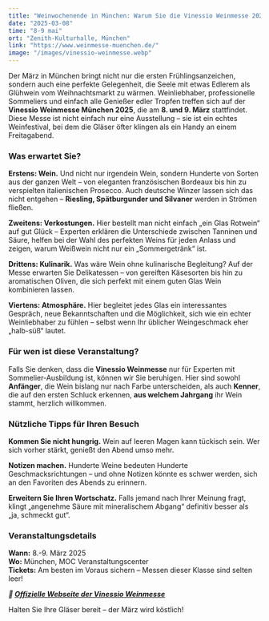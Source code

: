 ```yaml
---
title: "Weinwochenende in München: Warum Sie die Vinessio Weinmesse 2025 nicht verpassen sollten"
date: "2025-03-08"
time: "8-9 mai"
ort: "Zenith-Kulturhalle, München"
link: "https://www.weinmesse-muenchen.de/"
image: "/images/vinessio-weinmesse.webp"
---
```


Der März in München bringt nicht nur die ersten Frühlingsanzeichen, sondern auch eine perfekte Gelegenheit, die Seele mit etwas Edlerem als Glühwein vom Weihnachtsmarkt zu wärmen. Weinliebhaber, professionelle Sommeliers und einfach alle Genießer edler Tropfen treffen sich auf der **Vinessio Weinmesse München 2025**, die am **8. und 9. März** stattfindet. Diese Messe ist nicht einfach nur eine Ausstellung – sie ist ein echtes Weinfestival, bei dem die Gläser öfter klingen als ein Handy an einem Freitagabend.

### Was erwartet Sie?
**Erstens: Wein.** Und nicht nur irgendein Wein, sondern Hunderte von Sorten aus der ganzen Welt – von eleganten französischen Bordeaux bis hin zu verspielten italienischen Prosecco. Auch deutsche Winzer lassen sich das nicht entgehen – **Riesling, Spätburgunder und Silvaner** werden in Strömen fließen.

**Zweitens: Verkostungen.** Hier bestellt man nicht einfach „ein Glas Rotwein“ auf gut Glück – Experten erklären die Unterschiede zwischen Tanninen und Säure, helfen bei der Wahl des perfekten Weins für jeden Anlass und zeigen, warum Weißwein nicht nur ein „Sommergetränk“ ist.

**Drittens: Kulinarik.** Was wäre Wein ohne kulinarische Begleitung? Auf der Messe erwarten Sie Delikatessen – von gereiften Käsesorten bis hin zu aromatischen Oliven, die sich perfekt mit einem guten Glas Wein kombinieren lassen.

**Viertens: Atmosphäre.** Hier begleitet jedes Glas ein interessantes Gespräch, neue Bekanntschaften und die Möglichkeit, sich wie ein echter Weinliebhaber zu fühlen – selbst wenn Ihr üblicher Weingeschmack eher „halb-süß“ lautet.

### Für wen ist diese Veranstaltung?
Falls Sie denken, dass die **Vinessio Weinmesse** nur für Experten mit Sommelier-Ausbildung ist, können wir Sie beruhigen. Hier sind sowohl **Anfänger**, die Wein bislang nur nach Farbe unterscheiden, als auch **Kenner**, die auf den ersten Schluck erkennen, **aus welchem Jahrgang** ihr Wein stammt, herzlich willkommen.

### Nützliche Tipps für Ihren Besuch
**Kommen Sie nicht hungrig.** Wein auf leeren Magen kann tückisch sein. Wer sich vorher stärkt, genießt den Abend umso mehr.

**Notizen machen.** Hunderte Weine bedeuten Hunderte Geschmacksrichtungen – und ohne Notizen könnte es schwer werden, sich an den Favoriten des Abends zu erinnern.

**Erweitern Sie Ihren Wortschatz.** Falls jemand nach Ihrer Meinung fragt, klingt „angenehme Säure mit mineralischem Abgang“ definitiv besser als „ja, schmeckt gut“.

### Veranstaltungsdetails
**Wann:** 8.-9. März 2025  
**Wo:** München, MOC Veranstaltungscenter  
**Tickets:** Am besten im Voraus sichern – Messen dieser Klasse sind selten leer!  

***🔗 [Offizielle Webseite der Vinessio Weinmesse](https://www.weinmesse-muenchen.de/)***

Halten Sie Ihre Gläser bereit – der März wird köstlich!
